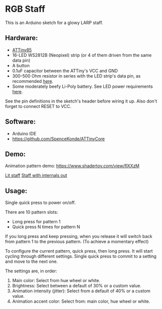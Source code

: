 # RGB Staff

This is an Arduino sketch for a glowy LARP staff.

## Hardware:

* [ATTiny85](https://ww1.microchip.com/downloads/en/devicedoc/atmel-2586-avr-8-bit-microcontroller-attiny25-attiny45-attiny85_datasheet.pdf)
* 16-LED WS2812B (Neopixel) strip (or 4 of them driven from the same data pin)
* A button
* 0.1uF capacitor between the ATTiny's VCC and GND
* 300-500 Ohm resistor in series with the LED strip's data pin, as recommended [here][adafruit-guide].
* Some moderately beefy Li-Poly battery. See LED power requirements [here][adafruit-guide].

[adafruit-guide]: https://learn.adafruit.com/adafruit-neopixel-uberguide/powering-neopixels

See the pin definitions in the sketch's header before wiring it up. Also don't forget to connect RESET to VCC.

## Software:

* Arduino IDE
* https://github.com/SpenceKonde/ATTinyCore

## Demo:

Animation pattern demo: https://www.shadertoy.com/view/flXXzM

[Lit staff](./pics/staff.jpg)
[Staff with internals out](./pics/staff_internals.jpg)

## Usage:

Single quick press to power on/off.

There are 10 pattern slots:
* Long press for pattern 1
* Quick press N times for pattern N

If you long press and keep pressing, when you release it will switch back from pattern 1 to the previous pattern.
(To achieve a momentary effect)

To configure the current pattern, quick press, then long press. 
It will start cycling through different settings. 
Single quick press to commit to a setting and move to the next one.

The settings are, in order:
1. Main color: Select from hue wheel or white.
2. Brightness: Select between a default of 30% or a custom value.
3. Animation intensity (jitter): Select from a default of 40% or a custom value.
4. Animation accent color: Select from: main color, hue wheel or white.
